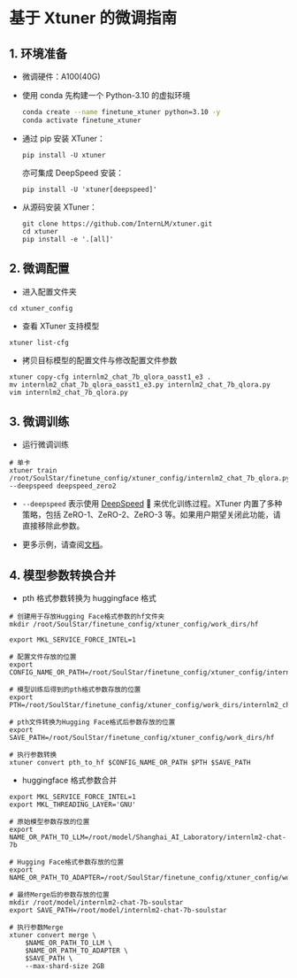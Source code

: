 # 基于 Xtuner 的微调指南

## 1. 环境准备

- 微调硬件：A100(40G)


- 使用 conda 先构建一个 Python-3.10 的虚拟环境

  ```bash
  conda create --name finetune_xtuner python=3.10 -y
  conda activate finetune_xtuner
  ```

- 通过 pip 安装 XTuner：

  ```shell
  pip install -U xtuner
  ```

  亦可集成 DeepSpeed 安装：

  ```shell
  pip install -U 'xtuner[deepspeed]'
  ```

- 从源码安装 XTuner：

  ```shell
  git clone https://github.com/InternLM/xtuner.git
  cd xtuner
  pip install -e '.[all]'
  ```


## 2. 微调配置
- 进入配置文件夹

```shell
cd xtuner_config
```
- 查看 XTuner 支持模型
```shell
xtuner list-cfg
```
- 拷贝目标模型的配置文件与修改配置文件参数
```shell
xtuner copy-cfg internlm2_chat_7b_qlora_oasst1_e3 .
mv internlm2_chat_7b_qlora_oasst1_e3.py internlm2_chat_7b_qlora.py
vim internlm2_chat_7b_qlora.py
```

## 3. 微调训练
- 运行微调训练
```shell
# 单卡
xtuner train /root/SoulStar/finetune_config/xtuner_config/internlm2_chat_7b_qlora.py --deepspeed deepspeed_zero2
```
- `--deepspeed` 表示使用 [DeepSpeed](https://github.com/microsoft/DeepSpeed) 🚀 来优化训练过程。XTuner 内置了多种策略，包括 ZeRO-1、ZeRO-2、ZeRO-3 等。如果用户期望关闭此功能，请直接移除此参数。

- 更多示例，请查阅[文档](https://github.com/InternLM/xtuner/blob/main/docs/zh_cn/user_guides/finetune.md)。

## 4. 模型参数转换合并
- pth 格式参数转换为 huggingface 格式
```shell
# 创建用于存放Hugging Face格式参数的hf文件夹
mkdir /root/SoulStar/finetune_config/xtuner_config/work_dirs/hf

export MKL_SERVICE_FORCE_INTEL=1

# 配置文件存放的位置
export CONFIG_NAME_OR_PATH=/root/SoulStar/finetune_config/xtuner_config/internlm2_chat_7b_qlora.py

# 模型训练后得到的pth格式参数存放的位置
export PTH=/root/SoulStar/finetune_config/xtuner_config/work_dirs/internlm2_chat_7b_qlora/iter_2500.pth

# pth文件转换为Hugging Face格式后参数存放的位置
export SAVE_PATH=/root/SoulStar/finetune_config/xtuner_config/work_dirs/hf

# 执行参数转换
xtuner convert pth_to_hf $CONFIG_NAME_OR_PATH $PTH $SAVE_PATH
```

- huggingface 格式参数合并
```shell
export MKL_SERVICE_FORCE_INTEL=1
export MKL_THREADING_LAYER='GNU'

# 原始模型参数存放的位置
export NAME_OR_PATH_TO_LLM=/root/model/Shanghai_AI_Laboratory/internlm2-chat-7b

# Hugging Face格式参数存放的位置
export NAME_OR_PATH_TO_ADAPTER=/root/SoulStar/finetune_config/xtuner_config/work_dirs/hf

# 最终Merge后的参数存放的位置
mkdir /root/model/internlm2-chat-7b-soulstar
export SAVE_PATH=/root/model/internlm2-chat-7b-soulstar

# 执行参数Merge
xtuner convert merge \
    $NAME_OR_PATH_TO_LLM \
    $NAME_OR_PATH_TO_ADAPTER \
    $SAVE_PATH \
    --max-shard-size 2GB
```
